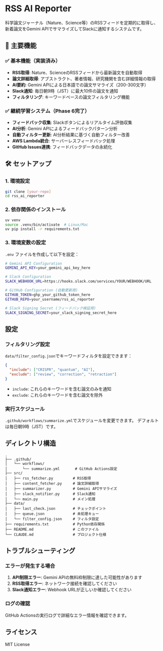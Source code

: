 # RSS AI Reporter

科学論文ジャーナル（Nature、Science等）のRSSフィードを定期的に取得し、新着論文をGemini APIでサマライズしてSlackに通知するシステムです。

## 🚀 主要機能

### ✅ 基本機能（実装済み）
- **RSS取得**: Nature、ScienceのRSSフィードから最新論文を自動取得
- **論文詳細取得**: アブストラクト、著者情報、研究機関を含む詳細情報の取得
- **AI要約**: Gemini APIによる日本語での論文サマライズ（200-300文字）
- **Slack通知**: 毎日朝9時（JST）に最大10件の論文を通知
- **フィルタリング**: キーワードベースの論文フィルタリング機能

### ✅ 継続学習システム（Phase 6完了）
- **フィードバック収集**: Slackボタンによるリアルタイム評価収集
- **AI分析**: Gemini APIによるフィードバックパターン分析
- **自動フィルター更新**: AI分析結果に基づく自動フィルター改善
- **AWS Lambda統合**: サーバーレスフィードバック処理
- **GitHub Issues連携**: フィードバックデータの永続化

## 🛠️ セットアップ

### 1. 環境設定

```bash
git clone [your-repo]
cd rss_ai_reporter
```

### 2. 依存関係のインストール

```bash
uv venv
source .venv/bin/activate  # Linux/Mac
uv pip install -r requirements.txt
```

### 3. 環境変数の設定

`.env` ファイルを作成して以下を設定：

```bash
# Gemini API Configuration
GEMINI_API_KEY=your_gemini_api_key_here

# Slack Configuration
SLACK_WEBHOOK_URL=https://hooks.slack.com/services/YOUR/WEBHOOK/URL

# GitHub Configuration (自動更新用)
GITHUB_TOKEN=ghp_your_github_token_here
GITHUB_REPO=your_username/rss_ai_reporter

# Slack Signing Secret (フィードバック検証用)
SLACK_SIGNING_SECRET=your_slack_signing_secret_here
```

## 設定

### フィルタリング設定

`data/filter_config.json`でキーワードフィルタを設定できます：

```json
{
  "include": ["CRISPR", "quantum", "AI"],
  "exclude": ["review", "correction", "retraction"]
}
```

- `include`: これらのキーワードを含む論文のみを通知
- `exclude`: これらのキーワードを含む論文を除外

### 実行スケジュール

`.github/workflows/summarize.yml`でスケジュールを変更できます。
デフォルトは毎日朝9時（JST）です。

## ディレクトリ構造

```
.
├── .github/
│   └── workflows/
│       └── summarize.yml       # GitHub Actions設定
├── src/
│   ├── rss_fetcher.py         # RSS取得
│   ├── content_fetcher.py     # 論文詳細取得
│   ├── summarizer.py          # Gemini APIサマライズ
│   ├── slack_notifier.py      # Slack通知
│   └── main.py                # メイン処理
├── data/
│   ├── last_check.json        # チェックポイント
│   ├── queue.json             # 未処理キュー
│   └── filter_config.json     # フィルタ設定
├── requirements.txt           # Python依存関係
├── README.md                  # このファイル
└── CLAUDE.md                  # プロジェクト仕様

```

## トラブルシューティング

### エラーが発生する場合

1. **API制限エラー**: Gemini APIの無料枠制限に達した可能性があります
2. **RSS取得エラー**: ネットワーク接続を確認してください
3. **Slack通知エラー**: Webhook URLが正しいか確認してください

### ログの確認

GitHub Actionsの実行ログで詳細なエラー情報を確認できます。

## ライセンス

MIT License